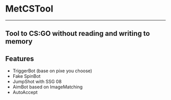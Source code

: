 # MetCSTool
-----------
Tool to CS:GO without reading and writing to memory
-----------

## Features
- TriggerBot (base on pixe you choose)
- Fake SpinBot
- JumpShot with SSG 08
- AimBot based on ImageMatching
- AutoAccept

